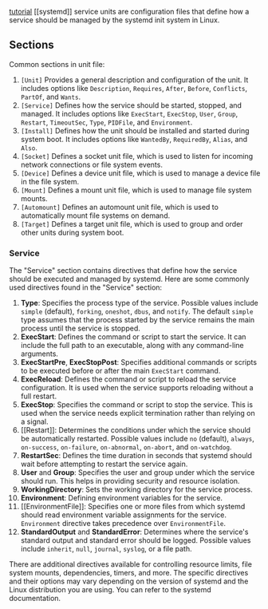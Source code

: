 [tutorial](https://www.digitalocean.com/community/tutorials/understanding-systemd-units-and-unit-files)
[[systemd]] service units are configuration files that define how a service should be managed by the systemd init system in Linux.

## Sections
Common sections in unit file:
1.  `[Unit]` Provides a general description and configuration of the unit. It includes options like `Description`, `Requires`, `After`, `Before`, `Conflicts`, `PartOf`, and `Wants`.
2.  `[Service]` Defines how the service should be started, stopped, and managed. It includes options like `ExecStart`, `ExecStop`, `User`, `Group`, `Restart`, `TimeoutSec`, `Type`, `PIDFile`, and `Environment`.
3.  `[Install]` Defines how the unit should be installed and started during system boot. It includes options like `WantedBy`, `RequiredBy`, `Alias`, and `Also`.
4.  `[Socket]` Defines a socket unit file, which is used to listen for incoming network connections or file system events.
5.  `[Device]` Defines a device unit file, which is used to manage a device file in the file system.
6.  `[Mount]` Defines a mount unit file, which is used to manage file system mounts.
7.  `[Automount]` Defines an automount unit file, which is used to automatically mount file systems on demand.
8.  `[Target]` Defines a target unit file, which is used to group and order other units during system boot.

### Service
The "Service" section contains directives that define how the service should be executed and managed by systemd. Here are some commonly used directives found in the "Service" section:
1. **Type**: Specifies the process type of the service. Possible values include `simple` (default), `forking`, `oneshot`, `dbus`, and `notify`. The default `simple` type assumes that the process started by the service remains the main process until the service is stopped.
2. **ExecStart**: Defines the command or script to start the service. It can include the full path to an executable, along with any command-line arguments.
3. **ExecStartPre**, **ExecStopPost**: Specifies additional commands or scripts to be executed before or after the main `ExecStart` command.
4. **ExecReload**: Defines the command or script to reload the service configuration. It is used when the service supports reloading without a full restart.
5. **ExecStop**: Specifies the command or script to stop the service. This is used when the service needs explicit termination rather than relying on a signal.
6. [[Restart]]: Determines the conditions under which the service should be automatically restarted. Possible values include `no` (default), `always`, `on-success`, `on-failure`, `on-abnormal`, `on-abort`, and `on-watchdog`.
7. **RestartSec**: Defines the time duration in seconds that systemd should wait before attempting to restart the service again.
8. **User** and **Group**: Specifies the user and group under which the service should run. This helps in providing security and resource isolation.
9. **WorkingDirectory**: Sets the working directory for the service process.
10. **Environment**: Defining environment variables for the service.
11. [[EnvironmentFile]]: Specifies one or more files from which systemd should read environment variable assignments for the service. `Environment` directive takes precedence over `EnvironmentFile`.
12. **StandardOutput** and **StandardError**: Determines where the service's standard output and standard error should be logged. Possible values include `inherit`, `null`, `journal`, `syslog`, or a file path.

There are additional directives available for controlling resource limits, file system mounts, dependencies, timers, and more. The specific directives and their options may vary depending on the version of systemd and the Linux distribution you are using. You can refer to the systemd documentation.